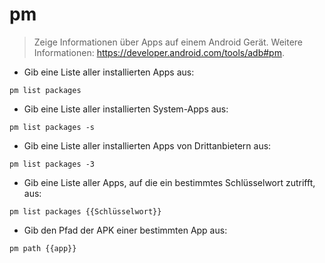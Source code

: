 # pm

> Zeige Informationen über Apps auf einem Android Gerät.
> Weitere Informationen: <https://developer.android.com/tools/adb#pm>.

- Gib eine Liste aller installierten Apps aus:

`pm list packages`

- Gib eine Liste aller installierten System-Apps aus:

`pm list packages -s`

- Gib eine Liste aller installierten Apps von Drittanbietern aus:

`pm list packages -3`

- Gib eine Liste aller Apps, auf die ein bestimmtes Schlüsselwort zutrifft, aus:

`pm list packages {{Schlüsselwort}}`

- Gib den Pfad der APK einer bestimmten App aus:

`pm path {{app}}`
